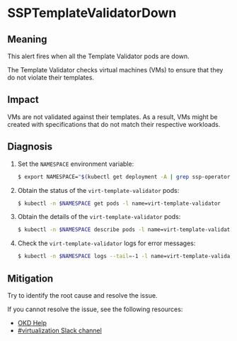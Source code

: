 # SSPTemplateValidatorDown
<!-- Edited by apinnick, Nov 2022-->

## Meaning

This alert fires when all the Template Validator pods are down.

The Template Validator checks virtual machines (VMs) to ensure that they do not
violate their templates.

## Impact

VMs are not validated against their templates. As a result, VMs might be created
with specifications that do not match their respective workloads.

## Diagnosis

1. Set the `NAMESPACE` environment variable:

   ```bash
   $ export NAMESPACE="$(kubectl get deployment -A | grep ssp-operator | awk '{print $1}')"
   ```

2. Obtain the status of the `virt-template-validator` pods:

   ```bash
   $ kubectl -n $NAMESPACE get pods -l name=virt-template-validator
   ```

3. Obtain the details of the `virt-template-validator` pods:

   ```bash
   $ kubectl -n $NAMESPACE describe pods -l name=virt-template-validator
   ```

4. Check the  `virt-template-validator` logs for error messages:

   ```bash
   $ kubectl -n $NAMESPACE logs --tail=-1 -l name=virt-template-validator
   ```

## Mitigation

Try to identify the root cause and resolve the issue.
<!--DS: If you cannot resolve the issue, log in to the
link:https://access.redhat.com[Customer Portal] and open a support case,
attaching the artifacts gathered during the Diagnosis procedure.-->
<!--USstart-->
If you cannot resolve the issue, see the following resources:

- [OKD Help](https://www.okd.io/help/)
- [#virtualization Slack channel](https://kubernetes.slack.com/channels/virtualization)
<!--USend-->
